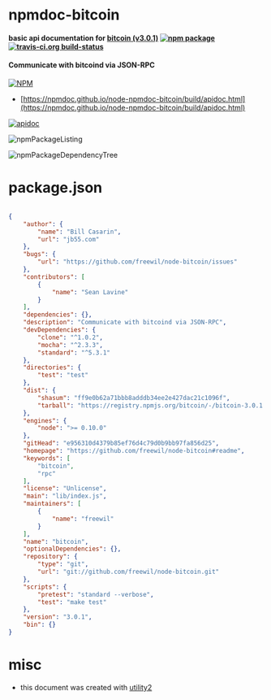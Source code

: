 # npmdoc-bitcoin

#### basic api documentation for  [bitcoin (v3.0.1)](https://github.com/freewil/node-bitcoin#readme)  [![npm package](https://img.shields.io/npm/v/npmdoc-bitcoin.svg?style=flat-square)](https://www.npmjs.org/package/npmdoc-bitcoin) [![travis-ci.org build-status](https://api.travis-ci.org/npmdoc/node-npmdoc-bitcoin.svg)](https://travis-ci.org/npmdoc/node-npmdoc-bitcoin)

#### Communicate with bitcoind via JSON-RPC

[![NPM](https://nodei.co/npm/bitcoin.png?downloads=true&downloadRank=true&stars=true)](https://www.npmjs.com/package/bitcoin)

- [https://npmdoc.github.io/node-npmdoc-bitcoin/build/apidoc.html](https://npmdoc.github.io/node-npmdoc-bitcoin/build/apidoc.html)

[![apidoc](https://npmdoc.github.io/node-npmdoc-bitcoin/build/screenCapture.buildCi.browser.%252Ftmp%252Fbuild%252Fapidoc.html.png)](https://npmdoc.github.io/node-npmdoc-bitcoin/build/apidoc.html)

![npmPackageListing](https://npmdoc.github.io/node-npmdoc-bitcoin/build/screenCapture.npmPackageListing.svg)

![npmPackageDependencyTree](https://npmdoc.github.io/node-npmdoc-bitcoin/build/screenCapture.npmPackageDependencyTree.svg)



# package.json

```json

{
    "author": {
        "name": "Bill Casarin",
        "url": "jb55.com"
    },
    "bugs": {
        "url": "https://github.com/freewil/node-bitcoin/issues"
    },
    "contributors": [
        {
            "name": "Sean Lavine"
        }
    ],
    "dependencies": {},
    "description": "Communicate with bitcoind via JSON-RPC",
    "devDependencies": {
        "clone": "^1.0.2",
        "mocha": "^2.3.3",
        "standard": "^5.3.1"
    },
    "directories": {
        "test": "test"
    },
    "dist": {
        "shasum": "ff9e0b62a71bbb8adddb34ee2e427dac21c1096f",
        "tarball": "https://registry.npmjs.org/bitcoin/-/bitcoin-3.0.1.tgz"
    },
    "engines": {
        "node": ">= 0.10.0"
    },
    "gitHead": "e956310d4379b85ef76d4c79d0b9bb97fa856d25",
    "homepage": "https://github.com/freewil/node-bitcoin#readme",
    "keywords": [
        "bitcoin",
        "rpc"
    ],
    "license": "Unlicense",
    "main": "lib/index.js",
    "maintainers": [
        {
            "name": "freewil"
        }
    ],
    "name": "bitcoin",
    "optionalDependencies": {},
    "repository": {
        "type": "git",
        "url": "git://github.com/freewil/node-bitcoin.git"
    },
    "scripts": {
        "pretest": "standard --verbose",
        "test": "make test"
    },
    "version": "3.0.1",
    "bin": {}
}
```



# misc
- this document was created with [utility2](https://github.com/kaizhu256/node-utility2)
